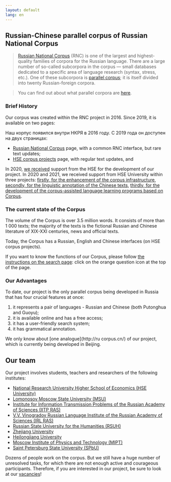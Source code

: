 ```yaml
---
layout: default
lang: en
---
```


## Russian-Chinese parallel corpus of Russian National Corpus
  > [Russian National Corpus](http://www.ruscorpora.ru/new/) (RNC) is one of the largest and highest-quality families of corpora for the Russian language. There are a large number of so-called subcorpora in the corpus — small databases dedicated to a specific area of language research (syntax, stress, etc.). One of these subcorpora is [parallel corpus](http://www.ruscorpora.ru/new/search-para-en.html); it is itself divided into twenty Russian-foreign corpora.
  
  > You can find out about what parallel corpora are [here](https://ruzhcorp.github.io/pages/1_parallel/).

### Brief History

Our corpus was created within the RNC project in 2016. Since 2019, it is available on two pages:

Наш корпус появился внутри НКРЯ в 2016 году. С 2019 года он доступен на двух страницах:
* [Russian National Corpus](http://www.ruscorpora.ru/new/search-para-zh.html) page, with a common RNC interface, but rare text updates;
* [HSE corpus projects](https://linghub.ru/rnc_parallel_chinese/search) page, with regular text updates, and

In 2020, [we received](https://studscience.hse.ru/news/348490285.html) support from the HSE for the development of our project.
In 2020 and 2021, we received support from HSE University within three projects: [firstly, for the enhancement of the corpus infrastructure](https://studscience.hse.ru/news/348490285.html), [secondly, for the linguistic annotation of the Chinese texts](https://ling.hse.ru/ruzhcorp_annotation), [thirdly, for the development of the corpus-assisted language learning programs based on Corpus](https://studscience.hse.ru/mirror/pubs/share/454835600.pdf).

### The current state of the Corpus

The volume of the Corpus is over 3.5 million words. It consists of more than 1 000 texts; the majority of the texts is the fictional Russian and Chinese literature of XIX-XXI centuries, news and official texts.

Today, the Corpus has a Russian, English and Chinese interfaces (on HSE corpus projects).

If you want to know the functions of our Corpus, please follow [the instructions on the search page](https://linghub.ru/rnc_parallel_chinese/search): click on the orange question icon at the top of the page.


### Our Advantages

To date, our project is the only parallel corpus being developed in Russia that has four crucial features at once:
1. it represents a pair of languages - Russian and Chinese (both Putonghua and Guoyu);
2. it is available online and has a free access;
2. it has a user-friendly search system;
3. it has grammatical annotation.

We only know about [one analogue](http://ru corpus.cn/) of our project, which is currently being developed in Beijing. 

## Our team

Our project involves students, teachers and researchers of the following institutes:
- [National Research University Higher School of Economics (HSE University)](https://www.hse.ru/en/)
- [Lomonosov Moscow State University (MSU)](https://www.msu.ru/en/index.html)
- [Institute for Information Transmission Problems of the Russian Academy of Sciences (IITP RAS)](http://iitp.ru/en/about)
- [V.V. Vinogradov Russian Language Institute of the Russian Academy of Sciences (IRL RAS)](http://www.ruslang.ru/)
- [Russian State University for the Humanities (RSUH)](https://www.rsuh.ru/en/)
- [Zhejiang University](https://www.zju.edu.cn/english/)
- [Heilongjiang University](http://www.hlju.edu.cn/)
- [Moscow Institute of Physics and Technology (MIPT)](https://mipt.ru/english/)
- [Saint Petersburg State University (SPbU)](https://english.spbu.ru/)

Dozens of people work on the corpus. But we still have a huge number of unresolved tasks, for which there are not enough active and courageous participants. Therefore, if you are interested in our project, be sure to look at our [vacancies](https://ruzhcorp.github.io/en/pages/3_vacancy/)!


